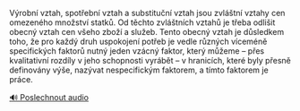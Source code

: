 
Výrobní vztah, spotřební vztah a substituční vztah jsou zvláštní vztahy cen omezeného množství statků. Od těchto zvláštních vztahů je třeba odlišit obecný vztah cen všeho zboží a služeb. Tento obecný vztah je důsledkem toho, že pro každý druh uspokojení potřeb je vedle různých víceméně specifických faktorů nutný jeden vzácný faktor, který můžeme – přes kvalitativní rozdíly v jeho schopnosti vyrábět – v hranicích, které byly přesně definovány výše, nazývat nespecifickým faktorem, a tímto faktorem je práce.

[🔊 Poslechnout audio](/data/7-paragraphs/audio/chapter_72/para_001-Vrobn-vztah-spotebn-vztah-a-substitun-vztah.mp3)
